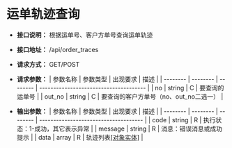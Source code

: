 # 运单轨迹查询

- **接口说明：** 根据运单号、客户方单号查询运单轨迹
- **接口地址：** /api/order_traces
- **请求方式：** GET/POST
- **请求参数：**
    | 参数名称 | 参数类型 | 出现要求 | 描述                                   |
    | -------- | -------- | -------- | -------------------------------------- |
    | no       | string   | C        | 要查询的运单号                         |
    | out_no   | string   | C        | 要查询的客户方单号（no、out_no二选一） |

- **输出参数：**
    | 参数名称 | 参数类型 | 出现要求 | 描述                                  |
    | -------- | -------- | -------- | ------------------------------------- |
    | code     | string   | R        | 执行状态：1-成功，其它表示异常        |
    | message  | string   | R        | 消息：错误消息或成功提示              |
    | data     | array    | R        | 轨迹列表[[对象实体]](entity/trace.md) |